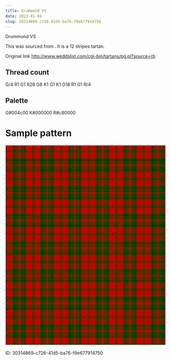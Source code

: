 ```yaml
---
title: Drummond VS
date: 2023-01-04
slug: 30314869-c726-41d5-ba76-f9e677914750
---
```

Drummond VS

This was sourced from <no value>.  It is a 12 stripes tartan.

Original link http://www.weddslist.com/cgi-bin/tartans/pg.pl?source=rb

## Thread count
G/4 R1 G1 R28 G8 K1 G1 K1 G18 R1 G1 R/4

## Palette
G#004c00 K#000000 R#c80000

# Sample pattern

![Tartan detail](tartan.png "G/4 R1 G1 R28 G8 K1 G1 K1 G18 R1 G1 R/4 tartan")

ID: 30314869-c726-41d5-ba76-f9e677914750